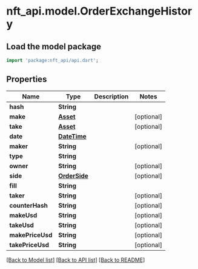 # nft_api.model.OrderExchangeHistory

## Load the model package
```dart
import 'package:nft_api/api.dart';
```

## Properties
Name | Type | Description | Notes
------------ | ------------- | ------------- | -------------
**hash** | **String** |  | 
**make** | [**Asset**](Asset.md) |  | [optional] 
**take** | [**Asset**](Asset.md) |  | [optional] 
**date** | [**DateTime**](DateTime.md) |  | 
**maker** | **String** |  | [optional] 
**type** | **String** |  | 
**owner** | **String** |  | [optional] 
**side** | [**OrderSide**](OrderSide.md) |  | [optional] 
**fill** | **String** |  | 
**taker** | **String** |  | [optional] 
**counterHash** | **String** |  | [optional] 
**makeUsd** | **String** |  | [optional] 
**takeUsd** | **String** |  | [optional] 
**makePriceUsd** | **String** |  | [optional] 
**takePriceUsd** | **String** |  | [optional] 

[[Back to Model list]](../README.md#documentation-for-models) [[Back to API list]](../README.md#documentation-for-api-endpoints) [[Back to README]](../README.md)


